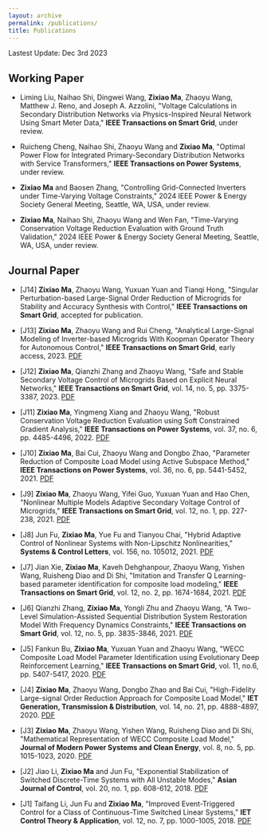 ```yaml
---
layout: archive
permalink: /publications/
title: Publications
---
```


Lastest Update: Dec 3rd 2023

## Working Paper


- Liming Liu, Naihao Shi, Dingwei Wang, **Zixiao Ma**, Zhaoyu Wang, Matthew J. Reno, and Joseph A. Azzolini, "Voltage Calculations in Secondary Distribution Networks via Physics-Inspired Neural Network Using Smart Meter Data," **IEEE Transactions on Smart Grid**, under review.

- Ruicheng Cheng, Naihao Shi, Zhaoyu Wang and **Zixiao Ma**, "Optimal Power Flow for Integrated Primary-Secondary Distribution Networks with Service Transformers," **IEEE Transactions on Power Systems**, under review.

- **Zixiao Ma** and Baosen Zhang, "Controlling Grid-Connected Inverters under Time-Varying Voltage Constraints," 2024 IEEE Power & Energy Society General Meeting, Seattle, WA, USA, under review.

- **Zixiao Ma**, Naihao Shi, Zhaoyu Wang and Wen Fan, "Time-Varying Conservation Voltage Reduction Evaluation with Ground Truth Validation," 2024 IEEE Power & Energy Society General Meeting, Seattle, WA, USA, under review.

## Journal Paper

- [J14] **Zixiao Ma**, Zhaoyu Wang, Yuxuan Yuan and Tianqi Hong, "Singular Perturbation-based Large-Signal Order Reduction
of Microgrids for Stability and Accuracy Synthesis with Control," **IEEE Transactions on Smart Grid**, accepted for publication.

- [J13] **Zixiao Ma**, Zhaoyu Wang and Rui Cheng, "Analytical Large-Signal Modeling of Inverter-based Microgrids With Koopman Operator Theory for Autonomous Control," **IEEE Transactions on Smart Grid**, early access, 2023. [PDF](http://zixiaoma1991.github.io/files/P2.pdf)

- [J12] **Zixiao Ma**, Qianzhi Zhang and Zhaoyu Wang, "Safe and Stable Secondary Voltage Control of Microgrids Based on Explicit Neural Networks," **IEEE Transactions on Smart Grid**, vol. 14, no. 5, pp. 3375-3387, 2023. [PDF](http://zixiaoma1991.github.io/files/P1.pdf)

- [J11] **Zixiao Ma**, Yingmeng Xiang and Zhaoyu Wang, "Robust Conservation Voltage Reduction Evaluation using Soft Constrained Gradient Analysis," **IEEE Transactions on Power Systems**, vol. 37, no. 6, pp. 4485-4496, 2022. [PDF](http://zixiaoma1991.github.io/files/P5.pdf)

- [J10] **Zixiao Ma**, Bai Cui, Zhaoyu Wang and Dongbo Zhao, "Parameter Reduction of Composite Load Model using Active
Subspace Method," **IEEE Transactions on Power Systems**, vol. 36, no. 6, pp. 5441-5452, 2021. [PDF](http://zixiaoma1991.github.io/files/P4.pdf)

- [J9] **Zixiao Ma**, Zhaoyu Wang, Yifei Guo, Yuxuan Yuan and Hao Chen, "Nonlinear Multiple Models Adaptive Secondary
Voltage Control of Microgrids," **IEEE Transactions on Smart Grid**, vol. 12, no. 1, pp. 227-238, 2021. [PDF](http://zixiaoma1991.github.io/files/P3.pdf)

- [J8] Jun Fu, **Zixiao Ma**, Yue Fu and Tianyou Chai, "Hybrid Adaptive Control of Nonlinear Systems with Non-Lipschitz
Nonlinearities," **Systems & Control Letters**, vol. 156, no. 105012, 2021. [PDF](http://zixiaoma1991.github.io/files/P10.pdf)

- [J7] Jian Xie, **Zixiao Ma**, Kaveh Dehghanpour, Zhaoyu Wang, Yishen Wang, Ruisheng Diao and Di Shi, "Imitation and Transfer Q Learning-based parameter identification for composite load modeling," **IEEE Transactions on Smart Grid**, vol. 12, no. 2, pp. 1674-1684, 2021. [PDF](http://zixiaoma1991.github.io/files/P11.pdf)

- [J6] Qianzhi Zhang, **Zixiao Ma**, Yongli Zhu and Zhaoyu Wang, "A Two-Level Simulation-Assisted Sequential Distribution
System Restoration Model With Frequency Dynamics Constraints," **IEEE Transactions on Smart Grid**, vol. 12, no. 5, pp. 3835-3846, 2021. [PDF](http://zixiaoma1991.github.io/files/P6.pdf)

- [J5] Fankun Bu, **Zixiao Ma**, Yuxuan Yuan and Zhaoyu Wang, "WECC Composite Load Model Parameter Identification
using Evolutionary Deep Reinforcement Learning," **IEEE Transactions on Smart Grid**, vol. 11, no.6, pp. 5407-5417, 2020. [PDF](http://zixiaoma1991.github.io/files/P7.pdf)

- [J4] **Zixiao Ma**, Zhaoyu Wang, Dongbo Zhao and Bai Cui, "High-Fidelity Large-signal Order Reduction Approach for
Composite Load Model," **IET Generation, Transmission & Distribution**, vol. 14, no. 21, pp. 4888-4897, 2020. [PDF](http://zixiaoma1991.github.io/files/P13.pdf)

- [J3] **Zixiao Ma**, Zhaoyu Wang, Yishen Wang, Ruisheng Diao and Di Shi, "Mathematical Representation of WECC Composite
Load Model," **Journal of Modern Power Systems and Clean Energy**, vol. 8, no. 5, pp. 1015-1023, 2020. [PDF](http://zixiaoma1991.github.io/files/P8.pdf)

- [J2] Jiao Li, **Zixiao Ma** and Jun Fu, "Exponential Stabilization of Switched Discrete-Time Systems with All
Unstable Modes," **Asian Journal of Control**, vol. 20, no. 1, pp. 608-612, 2018. [PDF](http://zixiaoma1991.github.io/files/P12.pdf)

- [J1] Taifang Li, Jun Fu and **Zixiao Ma**, "Improved Event-Triggered Control for a Class of Continuous-Time Switched
Linear Systems," **IET Control Theory & Application**, vol. 12, no. 7, pp. 1000-1005, 2018. [PDF](http://zixiaoma1991.github.io/files/P9.pdf)





